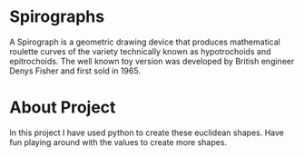 # Spirographs

A Spirograph is a geometric drawing device that produces mathematical roulette curves of the variety technically known as hypotrochoids and epitrochoids. The well known toy version was developed by British engineer Denys Fisher and first sold in 1965.

# About Project

In this project I have used python to create these euclidean shapes. 
Have fun playing around with the values to create more shapes.
